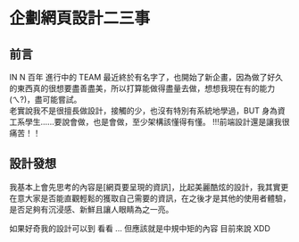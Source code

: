 # 企劃網頁設計二三事

## 前言

IN N 百年 進行中的 TEAM 最近終於有名字了，也開始了新企畫，因為做了好久的東西真的很想要盡善盡美，所以打算能做得盡量去做，想想我現在有的能力(ㄟ?)，盡可能嘗試。  
老實說我不是很擅長做設計，接觸的少，也沒有特別有系統地學過，BUT 身為資工系學生......要說會做，也是會做，至少架構該懂得有懂。  !!!前端設計還是讓我很痛苦！！

## 設計發想
我基本上會先思考的內容是[網頁要呈現的資訊]，比起美麗酷炫的設計，我其實更在意大家是否能直觀輕鬆的獲取自己需要的資訊，在之後才是其他的使用者體驗，是否足夠有沉浸感、新鮮且讓人眼睛為之一亮。

如果好奇我的設計可以到 看看 ... 但應該就是中規中矩的內容 目前來說 XDD


